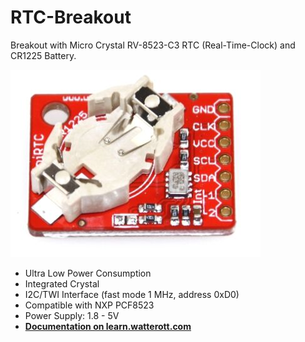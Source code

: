 # RTC-Breakout
Breakout with Micro Crystal RV-8523-C3 RTC (Real-Time-Clock) and CR1225 Battery.

![RTC-Breakout](https://github.com/watterott/RTC-Breakout/raw/master/hardware/RV8523-RTC-Breakout_v10.jpg)

* Ultra Low Power Consumption
* Integrated Crystal
* I2C/TWI Interface (fast mode 1 MHz, address 0xD0)
* Compatible with NXP PCF8523
* Power Supply: 1.8 - 5V
* **[Documentation on learn.watterott.com](http://learn.watterott.com/sensors/rv8523/)**

